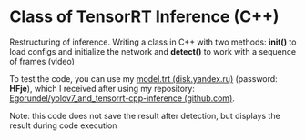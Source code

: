 # Class of TensorRT Inference (C++)
Restructuring of inference. Writing a class in C++ with two methods: **init()** to load configs and initialize the network and **detect()** to work with a sequence of frames (video)

To test the code, you can use my [model.trt (disk.yandex.ru)](https://disk.yandex.ru/d/pdtfdmsQI9iAcw "model.trt (disk.yandex.ru)") (password: **HFje**), which I received after using my repository: [Egorundel/yolov7_and_tensorrt-cpp-inference (github.com)](https://github.com/Egorundel/yolov7_and_tensorrt-cpp-inference "Egorundel/yolov7_and_tensorrt-cpp-inference (github.com)"). 

Note: this code does not save the result after detection, but displays the result during code execution
